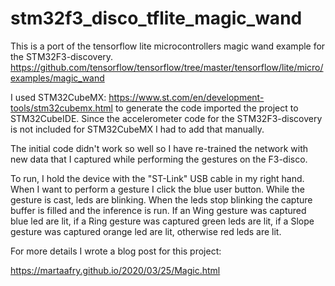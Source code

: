 # stm32f3_disco_tflite_magic_wand
This is a port of the tensorflow lite microcontrollers magic wand example for the STM32F3-discovery.
https://github.com/tensorflow/tensorflow/tree/master/tensorflow/lite/micro/examples/magic_wand

I used STM32CubeMX: https://www.st.com/en/development-tools/stm32cubemx.html to generate the code imported the project to STM32CubeIDE. Since the accelerometer code for the STM32F3-discovery is not included for STM32CubeMX I had to add that manually.  

The initial code didn't work so well so I have re-trained the network with new data that I captured while performing the gestures on the F3-disco.

To run, I hold the device with the "ST-Link" USB cable in my right hand. When I want to perform a gesture I click the blue user button. While the gesture is cast, leds are blinking. When the leds stop blinking the capture buffer is filled and the inference is run. If an Wing gesture was captured blue led are lit, if a Ring gesture was captured green leds are lit, if a Slope gesture was captured orange led are lit, otherwise red leds are lit.

For more details I wrote a blog post for this project:

https://martaafry.github.io/2020/03/25/Magic.html



